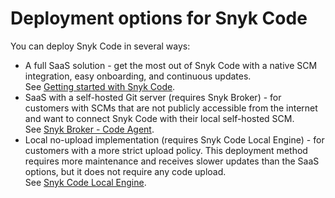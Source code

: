 # Deployment options for Snyk Code

You can deploy Snyk Code in several ways:

* A full SaaS solution - get the most out of Snyk Code with a native SCM integration, easy onboarding, and continuous updates.\
  See [Getting started with Snyk Code](../../scan-applications/snyk-code/start-using-snyk-code/).
* SaaS with a self-hosted Git server (requires Snyk Broker) - for customers with SCMs that are not publicly accessible from the internet and want to connect Snyk Code with their local self-hosted SCM.\
  See [Snyk Broker - Code Agent](../../enterprise-setup/snyk-broker/snyk-broker-code-agent/).
* Local no-upload implementation (requires Snyk Code Local Engine) - for customers with a more strict upload policy. This deployment method requires more maintenance and receives slower updates than the SaaS options, but it does not require any code upload.\
  See [Snyk Code Local Engine](../../scan-applications/snyk-code/snyk-code-local-engine.md).
